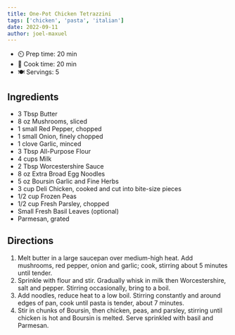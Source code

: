 ```yaml
---
title: One-Pot Chicken Tetrazzini
tags: ['chicken', 'pasta', 'italian']
date: 2022-09-11
author: joel-maxuel
---
```


- ⏲️ Prep time: 20 min
- 🍳 Cook time: 20 min
- 🍽️ Servings: 5

## Ingredients

- 3 Tbsp Butter
- 8 oz Mushrooms, sliced
- 1 small Red Pepper, chopped
- 1 small Onion, finely chopped
- 1 clove Garlic, minced
- 3 Tbsp All-Purpose Flour
- 4 cups Milk
- 2 Tbsp Worcestershire Sauce
- 8 oz Extra Broad Egg Noodles
- 5 oz Boursin Garlic and Fine Herbs
- 3 cup Deli Chicken, cooked and cut into bite-size pieces
- 1/2 cup Frozen Peas
- 1/2 cup Fresh Parsley, chopped
- Small Fresh Basil Leaves (optional)
- Parmesan, grated

## Directions

1. Melt butter in a large saucepan over medium-high heat. Add mushrooms, red pepper, onion and garlic; cook, stirring
   about 5 minutes until tender.
2. Sprinkle with flour and stir. Gradually whisk in milk then Worcestershire, salt and pepper. Stirring occasionally,
   bring to a boil.
3. Add noodles, reduce heat to a low boil. Stirring constantly and around edges of pan, cook until pasta is tender,
   about 7 minutes.
4. Stir in chunks of Boursin, then chicken, peas, and parsley, stirring until chicken is hot and Boursin is melted.
   Serve sprinkled with basil and Parmesan.
